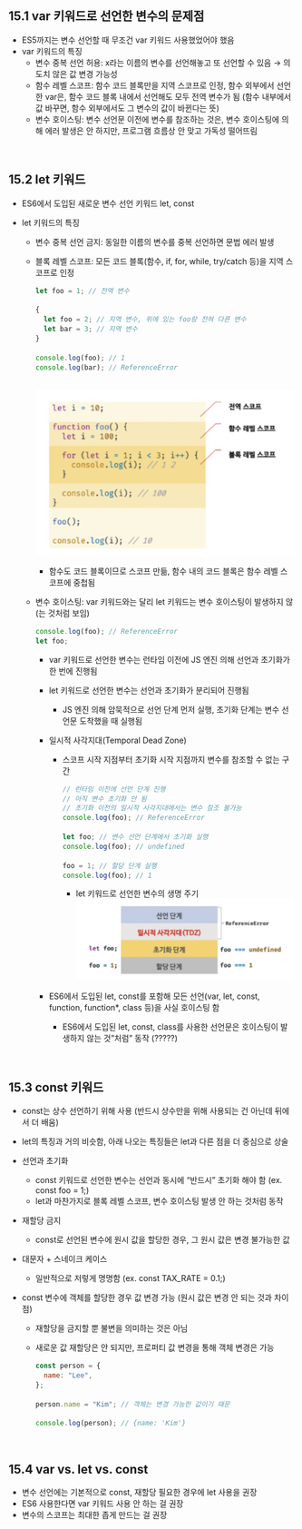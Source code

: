 ## 15.1 var 키워드로 선언한 변수의 문제점

- ES5까지는 변수 선언할 때 무조건 var 키워드 사용했었어야 했음
- var 키워드의 특징
  - 변수 중복 선언 허용: x라는 이름의 변수를 선언해놓고 또 선언할 수 있음 → 의도치 않은 값 변경 가능성
  - 함수 레벨 스코프: 함수 코드 블록만을 지역 스코프로 인정, 함수 외부에서 선언한 var은, 함수 코드 블록 내에서 선언해도 모두 전역 변수가 됨 (함수 내부에서 값 바꾸면, 함수 외부에서도 그 변수의 값이 바뀐다는 뜻)
  - 변수 호이스팅: 변수 선언문 이전에 변수를 참조하는 것은, 변수 호이스팅에 의해 에러 발생은 안 하지만, 프로그램 흐름상 안 맞고 가독성 떨어뜨림

<br>

## 15.2 let 키워드

- ES6에서 도입된 새로운 변수 선언 키워드 let, const
- let 키워드의 특징

  - 변수 중복 선언 금지: 동일한 이름의 변수를 중복 선언하면 문법 에러 발생
  - 블록 레벨 스코프: 모든 코드 블록(함수, if, for, while, try/catch 등)을 지역 스코프로 인정

    ```jsx
    let foo = 1; // 전역 변수

    {
      let foo = 2; // 지역 변수, 위에 있는 foo랑 전혀 다른 변수
      let bar = 3; // 지역 변수
    }

    console.log(foo); // 1
    console.log(bar); // ReferenceError
    ```

    <br><img src="./yjs_images/15-1.png" alt="15-1" width="500px">

    - 함수도 코드 블록이므로 스코프 만듦, 함수 내의 코드 블록은 함수 레벨 스코프에 중첩됨

  - 변수 호이스팅: var 키워드와는 달리 let 키워드는 변수 호이스팅이 발생하지 않(는 것처럼 보임)

    ```jsx
    console.log(foo); // ReferenceError
    let foo;
    ```

    - var 키워드로 선언한 변수는 런타임 이전에 JS 엔진 의해 선언과 초기화가 한 번에 진행됨
    - let 키워드로 선언한 변수는 선언과 초기화가 분리되어 진행됨
      - JS 엔진 의해 암묵적으로 선언 단계 먼저 실행, 초기화 단계는 변수 선언문 도착했을 때 실행됨
    - 일시적 사각지대(Temporal Dead Zone)

      - 스코프 시작 지점부터 초기화 시작 지점까지 변수를 참조할 수 없는 구간

        ```jsx
        // 런타임 이전에 선언 단계 진행
        // 아직 변수 초기화 안 됨
        // 초기화 이전의 일시적 사각지대에서는 변수 참조 불가능
        console.log(foo); // ReferenceError

        let foo; // 변수 선언 단계에서 초기화 실행
        console.log(foo); // undefined

        foo = 1; // 할당 단계 실행
        console.log(foo); // 1
        ```

        - let 키워드로 선언한 변수의 생명 주기
          <br><img src="./yjs_images/15-2.png" alt="15-2" width="500px">

    - ES6에서 도입된 let, const를 포함해 모든 선언(var, let, const, function, function\*, class 등)을 사실 호이스팅 함
      - ES6에서 도입된 let, const, class를 사용한 선언문은 호이스팅이 발생하지 않는 것”처럼” 동작 (?????)

<br>

## 15.3 const 키워드

- const는 상수 선언하기 위해 사용 (반드시 상수만을 위해 사용되는 건 아닌데 뒤에서 더 배움)
- let의 특징과 거의 비슷함, 아래 나오는 특징들은 let과 다른 점을 더 중심으로 상술
- 선언과 초기화
  - const 키워드로 선언한 변수는 선언과 동시에 “반드시” 초기화 해야 함 (ex. const foo = 1;)
  - let과 마찬가지로 블록 레벨 스코프, 변수 호이스팅 발생 안 하는 것처럼 동작
- 재할당 금지
  - const로 선언된 변수에 원시 값을 할당한 경우, 그 원시 값은 변경 불가능한 값
- 대문자 + 스네이크 케이스
  - 일반적으로 저렇게 명명함 (ex. const TAX_RATE = 0.1;)
- const 변수에 객체를 할당한 경우 값 변경 가능 (원시 값은 변경 안 되는 것과 차이점)

  - 재할당을 금지할 뿐 불변을 의미하는 것은 아님
  - 새로운 값 재할당은 안 되지만, 프로퍼티 값 변경을 통해 객체 변경은 가능

    ```jsx
    const person = {
      name: "Lee",
    };

    person.name = "Kim"; // 객체는 변경 가능한 값이기 때문

    console.log(person); // {name: 'Kim'}
    ```

<br>

## 15.4 var vs. let vs. const

- 변수 선언에는 기본적으로 const, 재할당 필요한 경우에 let 사용을 권장
- ES6 사용한다면 var 키워드 사용 안 하는 걸 권장
- 변수의 스코프는 최대한 좁게 만드는 걸 권장
